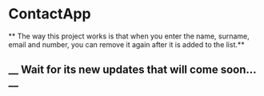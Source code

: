 # ContactApp

** The way this project works is that when you enter the name, surname, email and number, you can remove it again after it is added to the list.**

## __ Wait for its new updates that will come soon... __

